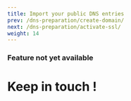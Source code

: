```yaml
---
title: Import your public DNS entries
prev: /dns-preparation/create-domain/
next: /dns-preparation/activate-ssl/
weight: 14
---
```


### Feature not yet available

# Keep in touch !
